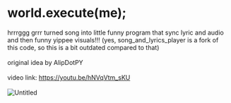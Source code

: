 # world.execute(me);
hrrrggg grrr turned song into little funny program that sync lyric and audio and then funny yippee visuals!!! (yes, song_and_lyrics_player is a fork of this code, so this is a bit outdated compared to that)
<br>
<br>
original idea by AlipDotPY
<br>
<br>
video link: https://youtu.be/hNVqVtm_sKU
<br>
<br>
![Untitled](https://github.com/user-attachments/assets/b6cf8922-5612-4b1c-a5c7-6deff65d972d)
